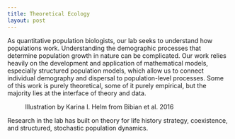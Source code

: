 ```yaml
---
title: Theoretical Ecology
layout: post
---
```


As quantitative population biologists, our lab seeks to understand how populations work. Understanding the demographic processes that determine population growth in nature can be complicated. Our work relies heavily on the development and application of mathematical models, especially structured population models, which allow us to connect individual demography and dispersal to population-level processes. Some of this work is purely theoretical, some of it purely empirical, but the majority lies at the interface of theory and data. 

<div>
	<p><span class="image left"><figure><img src="{{ 'assets/images/Bibianetal_2016.png' | relative_url }}" alt="" /><figcaption>Illustration by Karina I. Helm from Bibian et al. 2016</figcaption></figure></span>Research in the lab has built on theory for life history strategy, coexistence, and structured, stochastic population dynamics.</p>
	
</div>
